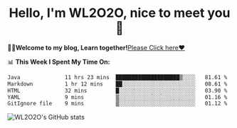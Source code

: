 <h1 align = "center">Hello, I'm WL2O2O, nice to meet you 👋</h1>

🧑‍💻**Welcome to my blog, Learn together!**[Please Click here❤️](https://wl2o2o.github.io)

📊 **This Week I Spent My Time On:**
<!--START_SECTION:waka-->

```txt
Java              11 hrs 23 mins  ████████████████████▒░░░░   81.61 %
Markdown          1 hr 12 mins    ██░░░░░░░░░░░░░░░░░░░░░░░   08.61 %
HTML              32 mins         █░░░░░░░░░░░░░░░░░░░░░░░░   03.90 %
YAML              9 mins          ▒░░░░░░░░░░░░░░░░░░░░░░░░   01.16 %
GitIgnore file    9 mins          ▒░░░░░░░░░░░░░░░░░░░░░░░░   01.12 %
```

<!--END_SECTION:waka-->

![WL2O2O's GitHub stats](https://github-readme-stats.vercel.app/api?username=wl2o2o&show_icons=true)


<!--
**WL2O2O/WL2O2O** is a ✨ _special_ ✨ repository because its `README.md` (this file) appears on your GitHub profile.

Here are some ideas to get you started:

- 🔭 I’m currently working on ...
- 🌱 I’m currently learning ...
- 👯 I’m looking to collaborate on ...
- 🤔 I’m looking for help with ...
- 💬 Ask me about ...
- 📫 How to reach me: ...
- 😄 Pronouns: ...
- ⚡ Fun fact: ...
-->
